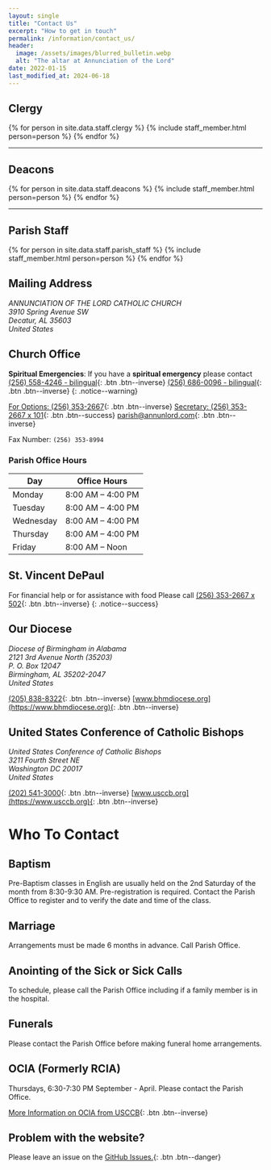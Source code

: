 ```yaml
---
layout: single
title: "Contact Us"
excerpt: "How to get in touch"
permalink: /information/contact_us/
header:
  image: /assets/images/blurred_bulletin.webp
  alt: "The altar at Annunciation of the Lord"
date: 2022-01-15
last_modified_at: 2024-06-18
---
```


<style>
  .staff-entry { display: flex; align-items: center; gap: 1.5rem; padding: 1.5rem 0; border-bottom: 1px solid #eee; }
  .staff-entry:last-of-type { border-bottom: none; }
  .staff-entry img { width: 120px; height: 120px; border-radius: 50%; object-fit: cover; flex-shrink: 0; }
  .staff-details h3 { margin-top: 0; margin-bottom: 0.25rem; font-size: 1em; color: $muted-text-color; }
  .staff-details strong { font-size: 1.2em; }
  .staff-details p { margin-top: 0; margin-bottom: 1rem; }
  @media screen and (max-width: 576px) { .staff-entry { flex-direction: column; text-align: center; } }
</style>

## Clergy

{% for person in site.data.staff.clergy %}
  {% include staff_member.html person=person %}
{% endfor %}

---
## Deacons

{% for person in site.data.staff.deacons %}
  {% include staff_member.html person=person %}
{% endfor %}

---
## Parish Staff

{% for person in site.data.staff.parish_staff %}
  {% include staff_member.html person=person %}
{% endfor %}

## Mailing Address

<address>
 ANNUNCIATION OF THE LORD CATHOLIC CHURCH<br/> 3910 Spring Avenue SW<br/> Decatur, AL 35603<br/> United States
</address>

## Church Office

**Spiritual Emergencies**:
If you have a **spiritual emergency** please contact
[(256) 558-4246 - bilingual](tel:+1-256-558-4246){: .btn .btn--inverse}
[(256) 686-0096 - bilingual](tel:+1-256-686-0096){: .btn .btn--inverse}
{: .notice--warning}

[For Options: (256) 353-2667](tel:+1-256-353-2667){: .btn .btn--inverse}
[Secretary: (256) 353-2667 x 101](tel:+1-256-353-2667,,101){: .btn .btn--success}
[parish@annunlord.com](mailto:parish@annunlord.com){: .btn .btn--inverse}

Fax Number: `(256) 353-8994`

### Parish Office Hours

| Day       | Office Hours      |
| --------- | ----------------- |
| Monday    | 8:00 AM – 4:00 PM |
| Tuesday   | 8:00 AM – 4:00 PM |
| Wednesday | 8:00 AM – 4:00 PM |
| Thursday  | 8:00 AM – 4:00 PM |
| Friday    | 8:00 AM – Noon    |

## St. Vincent DePaul

For financial help or for assistance with food Please call
[(256) 353-2667 x 502](tel:+1-256-353-2667,,502){: .btn .btn--inverse}
{: .notice--success}

## Our Diocese

<address>
Diocese of Birmingham in Alabama<br/>
2121 3rd Avenue North (35203)<br/>
P. O. Box 12047<br/>
Birmingham, AL 35202-2047<br/>
United States
</address>

[(205) 838-8322](tel:+1-205-838-8322){: .btn .btn--inverse}
[www.bhmdiocese.org](https://www.bhmdiocese.org){: .btn .btn--inverse}

## United States Conference of Catholic Bishops

<address>
United States Conference of Catholic Bishops<br/>
3211 Fourth Street NE<br/>
Washington DC 20017<br/>
United States
</address>

[(202) 541-3000](tel:+1-202-541-3000){: .btn .btn--inverse}
[www.usccb.org](https://www.usccb.org){: .btn .btn--inverse}

# Who To Contact

## Baptism

Pre-Baptism classes in English are usually held on the 2nd Saturday of the month from 8:30-9:30 AM. Pre-registration is required. Contact the Parish Office to register and to verify the date and time of the class.

## Marriage

Arrangements must be made 6 months in advance.
Call Parish Office.

## Anointing of the Sick or Sick Calls

To schedule, please call the Parish Office including
if a family member is in the hospital.

## Funerals

Please contact the Parish Office before making
funeral home arrangements.

## OCIA (Formerly RCIA)

Thursdays, 6:30-7:30 PM September - April.
Please contact the Parish Office.

[More Information on OCIA from USCCB](https://www.usccb.org/beliefs-and-teachings/who-we-teach/christian-initiation-of-adults){: .btn .btn--inverse}

## Problem with the website?

Please leave an issue on the [GitHub Issues.](https://github.com/annunlord/annunlord.github.io/issues){: .btn .btn--danger}
